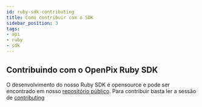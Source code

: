 ```yaml
---
id: ruby-sdk-contributing
title: Como contribuir com o SDK
sidebar_position: 3
tags:
- api
- ruby
- sdk
---
```


## Contribuindo com o OpenPix Ruby SDK
O desenvolvimento do nosso Ruby SDK é opensource e pode ser encontrado em nosso [repositório público](https://github.com/Open-Pix/ruby-sdk). Para contribuir basta ler a sessão de [contributing](https://github.com/Open-Pix/ruby-sdk#contributing)